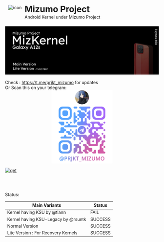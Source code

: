 <img src="https://avatars.githubusercontent.com/u/186985698?s=200&v=4" alt="icon" style="height: 70px; float: left; margin: 0 10px 0" align="left" > <h1 style="margin: -3px 0 0">Mizumo Project</h1>
Android Kernel under Mizumo Project

![img](.github/img/mizkernel-a12s-banner.png)


Check : https://t.me/prjkt_mizumo for updates
<br>Or Scan this on your telegram:
<br> <img style="height: 240px;  margin-left: auto; margin-right: auto; display: block;" src=".github/img/image.png">

<a href="https://sourceforge.net/projects/a12s-kernel/"><img alt="get" style="display: block; margin-left: auto; margin-right: auto; height: 30" src="https://img.shields.io/badge/Download%20the%20Finished%20Product-black?style=flat-square&logo=sourceforge"></a>


<br>
<br>


Status:

| **Main Variants**                        | **Status** |
|-------------------------------------|------------|
| Kernel having KSU by @tiann         | FAIL       |
| Kernel having KSU-Legacy by @rsuntk | SUCCESS    |
| Normal Version                      | SUCCESS    |
| Lite Version : For Recovery Kernels | SUCCESS    |



